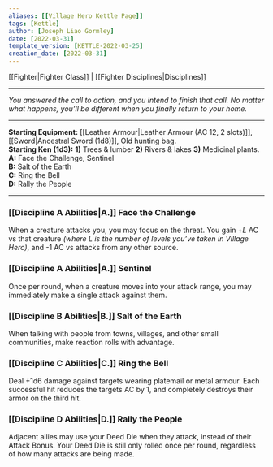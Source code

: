 ```yaml
---
aliases: [[Village Hero Kettle Page]]
tags: [Kettle]
author: [Joseph Liao Gormley]
date: [2022-03-31]
template_version: [KETTLE-2022-03-25]
creation_date: [2022-03-31]
---
```

[[Fighter|Fighter Class]] | [[Fighter Disciplines|Disciplines]]
___
*You answered the call to action, and you intend to finish that call. No matter what happens, you’ll be different when you finally return to your home.*
<!-- Comment -->
___
**Starting Equipment:** [[Leather Armour|Leather Armour (AC 12, 2 slots)]], [[Sword|Ancestral Sword (1d8)]], Old hunting bag.<br>**Starting Ken (1d3):** **1)** Trees & lumber **2)** Rivers & lakes **3)** Medicinal plants.<br>
**A:** Face the Challenge, Sentinel<br>**B:** Salt of the Earth<br>**C:** Ring the Bell<br>**D:** Rally the People
___
### [[Discipline A Abilities|A.]] Face the Challenge
When a creature attacks you, you may focus on the threat. You gain +$L$ AC vs that creature *(where $L$ is the number of levels you’ve taken in Village Hero)*, and -$1$ AC vs attacks from any other source.

### [[Discipline A Abilities|A.]] Sentinel
Once per round, when a creature moves into your attack range, you may immediately make a single attack against them.

### [[Discipline B Abilities|B.]] Salt of the Earth
When talking with people from towns, villages, and other small communities, make reaction rolls with advantage.

### [[Discipline C Abilities|C.]] Ring the Bell
Deal +1d6 damage against targets wearing platemail or metal armour. Each successful hit reduces the targets AC by $1$, and completely destroys their armor on the third hit.

### [[Discipline D Abilities|D.]] Rally the People
Adjacent allies may use your Deed Die when they attack, instead of their Attack Bonus. Your Deed Die is still only rolled once per round, regardless of how many attacks are being made.

<!--Based on the ~~Bravo by A Distant Chime.~~-->